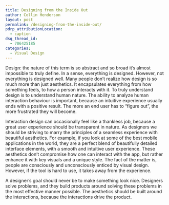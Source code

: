 ```yaml
---
title: Designing from the Inside Out
author: Collin Henderson
layout: post
permalink: /designing-from-the-inside-out/
pdrp_attributionLocation:
  - caption
dsq_thread_id:
  - 706425185
categories:
  - Visual Design
---
```

Design: the nature of this term is so abstract and so broad it&#8217;s almost impossible to truly define. In a sense, everything is designed. However, not everything is designed well. Many people don&#8217;t realize how design is so much more than just aesthetics. It encapsulates everything from how something feels, to how a person interacts with it. To truly understand design is to understand human nature. The ability to analyze human interaction behaviour is important, because an intuitive experience usually ends with a positive result. The more an end user has to &#8220;figure out&#8221;, the more frustrated they will become.

Interaction design can occasionally feel like a thankless job, because a great user experience should be transparent in nature. As designers we should be striving to marry the principles of a seamless experience with beautiful aesthetics. For example, if you look at some of the best mobile applications in the world, they are a perfect blend of beautifully detailed interface elements, with a smooth and intuitive user experience. These aesthetics don&#8217;t compromise how one can interact with the app, but rather enhance it with key visuals and a unique style. The fact of the matter is, people are consciously and unconsciously enticed by visual design. However, if the tool is hard to use, it takes away from the experience.

A designer&#8217;s goal should never be to make something look nice. Designers solve problems, and they build products around solving these problems in the most effective manner possible. The aesthetics should be built around the interactions, because the interactions drive the product.